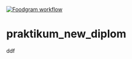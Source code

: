 [![Foodgram workflow](https://github.com/Stas767/foodgram-project-react/actions/workflows/main.yml/badge.svg)](https://github.com/Stas767/foodgram-project-react/actions/workflows/main.yml)
# praktikum_new_diplom
ddf